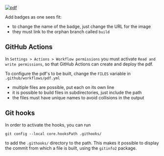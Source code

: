 [![pdf](https://img.shields.io/badge/pdf-note-green)](https://github.com/pbelmans/latex-template/blob/build/note.pdf)

Add badges as one sees fit:

* to change the name of the badge, just change the URL for the image
* they must link to the orphan branch called `build`

## GitHub Actions

In `Settings > Actions > Workflow permissions` you must activate `Read and write permissions`,
so that GitHub Actions can create and deploy the pdf.

To configure the pdf's to be built, change the `FILES` variable in `.github/workflows/pdf.yml`

* multiple files are possible, put each on its own line
* it is possible to build files in subdirectories, just include the path
* the files must have unique names to avoid collisions in the output

## Git hooks

In order to activate the hooks, you can run

`git config --local core.hooksPath .githooks/`

to add the `.githooks/` directory to the path.
This makes it possible to display the commit from which a file is built,
using the `gitinfo2` package.
